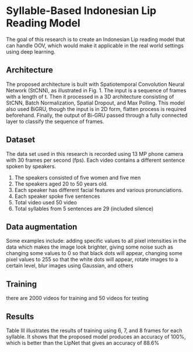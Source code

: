 # Syllable-Based Indonesian Lip Reading Model

The goal of this research is to create an Indonesian Lip reading model that can handle OOV, which would make it applicable in the real world settings using deep learning.

## Architecture

The proposed architecture is built with Spatiotemporal Convolution Neural Network (StCNN), as illustrated in Fig. 1. The input is a sequence of frames with a length of t. Then it processed in a 3D architecture consisting of StCNN, Batch Normalization, Spatial Dropout, and Max Polling. This model also used BiGRU, though the input is in 2D form, flatten process is required beforehand. Finally, the output of Bi-GRU passed through a fully connected layer to classify the sequence of frames.

## Dataset

The data set used in this research is recorded using 13 MP phone camera with 30 frames per second (fps). Each video contains a different sentence spoken by speakers.

1. The speakers consisted of five women and five men
1. The speakers aged 20 to 50 years old.
1. Each speaker has different facial features and various pronunciations.
1. Each speaker spoke five sentences
1. Total video used 50 video
1. Total syllables from 5 sentences are 29 (included silence)

## Data augmentation

Some examples include: adding specific values to all pixel intensities in the data which makes the image look brighter, giving some noise such as changing some values to 0 so that black dots will appear, changing some pixel values to 255 so that the white dots will appear, rotate images to a certain level, blur images using Gaussian, and others

## Training

there are 2000 videos for training and 50 videos for testing

## Results

Table III illustrates the results of training using 6, 7, and 8 frames for each syllable. It shows that the proposed model produces an accuracy of 100%, which is better than the LipNet that gives an accuracy of 88.6%